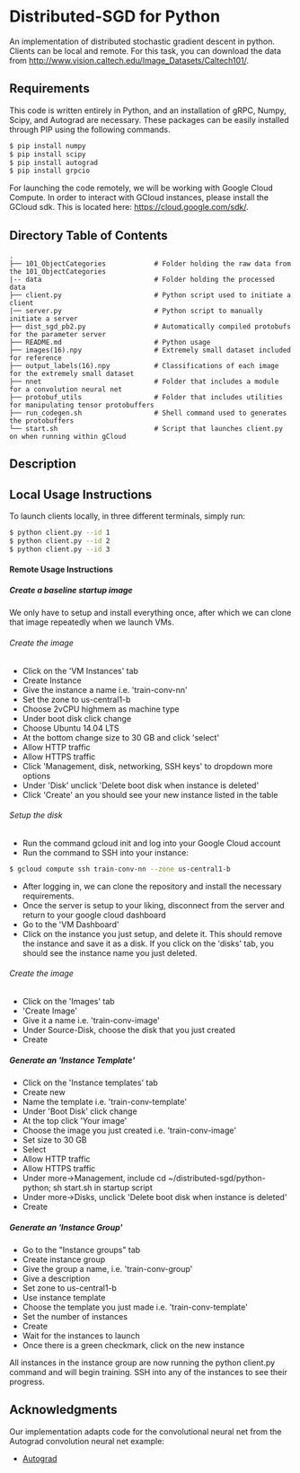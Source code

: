 # Distributed-SGD for Python
An implementation of distributed stochastic gradient descent in python. Clients can be local and remote. For this task, you can download the data from http://www.vision.caltech.edu/Image_Datasets/Caltech101/.

## Requirements

This code is written entirely in Python, and an installation of gRPC, Numpy, Scipy, and Autograd are necessary. These packages can be easily installed through PIP using the following commands. 

```bash
$ pip install numpy
$ pip install scipy
$ pip install autograd
$ pip install grpcio
```

For launching the code remotely, we will be working with Google Cloud Compute. In order to interact with GCloud instances, please install the GCloud sdk. This is located here: https://cloud.google.com/sdk/.  

## Directory Table of Contents
```
.
├── 101_ObjectCategories		    # Folder holding the raw data from the 101_ObjectCategories
|-- data                            # Folder holding the processed data
├── client.py                       # Python script used to initiate a client
|── server.py 						# Python script to manually initiate a server
├── dist_sgd_pb2.py                 # Automatically compiled protobufs for the parameter server
├── README.md                       # Python usage 
├── images(16).npy                  # Extremely small dataset included for reference
├── output_labels(16).npy           # Classifications of each image for the extremely small dataset
├── nnet           					# Folder that includes a module for a convolution neural net
├── protobuf_utils         			# Folder that includes utilities for manipulating tensor protobuffers
├── run_codegen.sh                  # Shell command used to generates the protobuffers 
└── start.sh                        # Script that launches client.py on when running within gCloud
```

## Description

## Local Usage Instructions
To launch clients locally, in three different terminals, simply run:
```bash
$ python client.py --id 1 
$ python client.py --id 2
$ python client.py --id 3
```

#### Remote Usage Instructions

##### Create a baseline startup image

We only have to setup and install everything once, after which we can clone that image repeatedly when we launch VMs. 

###### Create the image
- Click on the 'VM Instances' tab
- Create Instance
- Give the instance a name i.e. 'train-conv-nn'
- Set the zone to us-central1-b
- Choose 2vCPU highmem as machine type
- Under boot disk click change
- Choose Ubuntu 14.04 LTS
- At the bottom change size to 30 GB and click 'select'
- Allow HTTP traffic
- Allow HTTPS traffic
- Click 'Management, disk, networking, SSH keys' to dropdown more options
- Under 'Disk' unclick 'Delete boot disk when instance is deleted'
- Click 'Create' an you should see your new instance listed in the table

###### Setup the disk
- Run the command gcloud init and log into your Google Cloud account
- Run the command to SSH into your instance:
```bash
$ gcloud compute ssh train-conv-nn --zone us-central1-b
```
- After logging in, we can clone the repository and install the necessary requirements.
- Once the server is setup to your liking, disconnect from the server and return to your google cloud dashboard
- Go to the 'VM Dashboard'
- Click on the instance you just setup, and delete it. This should remove the instance and save it as a disk. If you click on the 'disks' tab, you should see the instance name you just deleted.

###### Create the image

- Click on the 'Images' tab
- 'Create Image'
- Give it a name i.e. 'train-conv-image'
- Under Source-Disk, choose the disk that you just created 
- Create

##### Generate an 'Instance Template'
- Click on the 'Instance templates' tab
- Create new
- Name the template i.e. 'train-conv-template'
- Under 'Boot Disk' click change
- At the top click 'Your image'
- Choose the image you just created i.e. 'train-conv-image'
- Set size to 30 GB
- Select
- Allow HTTP traffic
- Allow HTTPS traffic
- Under more->Management, include cd ~/distributed-sgd/python-python; sh start.sh
  in startup script
- Under more->Disks, unclick 'Delete boot disk when instance is deleted'
- Create

##### Generate an 'Instance Group'
- Go to the "Instance groups" tab
- Create instance group
- Give the group a name, i.e. 'train-conv-group'
- Give a description
- Set zone to us-central1-b
- Use instance template
- Choose the template you just made i.e. 'train-conv-template' 
- Set the number of instances
- Create
- Wait for the instances to launch
- Once there is a green checkmark, click on the new instance

All instances in the instance group are now running the python client.py command and will begin training.
SSH into any of the instances to see their progress.

## Acknowledgments

Our implementation adapts code for the convolutional neural net from the Autograd convolution neural net example:

* [Autograd](https://github.com/HIPS/autograd)